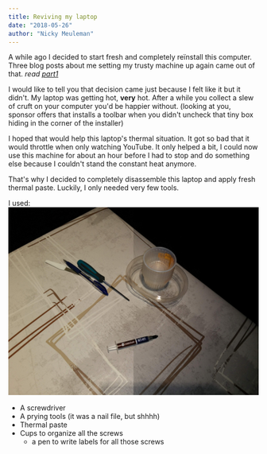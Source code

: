 ```yaml
---
title: Reviving my laptop
date: "2018-05-26"
author: "Nicky Meuleman"
---
```


A while ago I decided to start fresh and completely reïnstall this computer.
Three blog posts about me setting my trusty machine up again came out of that. _read [part1](/blog/fresh-development-environment-part-1/)_

I would like to tell you that decision came just because I felt like it but it didn't.
My laptop was getting hot, **very** hot.
After a while you collect a slew of cruft on your computer you'd be happier without. (looking at you, sponsor offers that installs a toolbar when you didn't uncheck that tiny box hiding in the corner of the installer)

I hoped that would help this laptop's thermal situation. It got so bad that it would throttle when only watching YouTube.
It only helped a bit, I could now use this machine for about an hour before I had to stop and do something else because I couldn't stand the constant heat anymore.

That's why I decided to completely disassemble this laptop and apply fresh thermal paste.
Luckily, I only needed very few tools.

I used:
![the tools](./tools.jpg)

* A screwdriver
* A prying tools (it was a nail file, but shhhh)
* Thermal paste
* Cups to organize all the screws
  * a pen to write labels for all those screws
